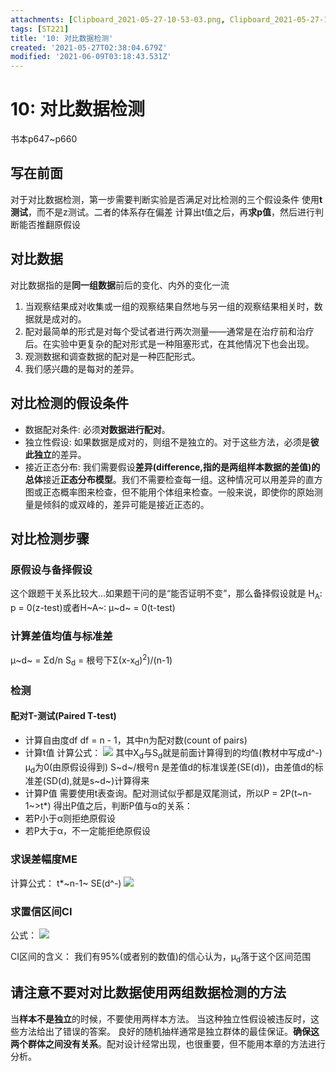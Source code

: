 ```yaml
---
attachments: [Clipboard_2021-05-27-10-53-03.png, Clipboard_2021-05-27-10-59-54.png, Clipboard_2021-05-27-11-04-35.png, Clipboard_2021-05-27-11-08-46.png]
tags: [ST221]
title: '10: 对比数据检测'
created: '2021-05-27T02:38:04.679Z'
modified: '2021-06-09T03:18:43.531Z'
---
```


# 10: 对比数据检测
书本p647~p660
## 写在前面
对于对比数据检测，第一步需要判断实验是否满足对比检测的三个假设条件
使用**t测试**，而不是z测试。二者的体系存在偏差
计算出t值之后，再**求p值**，然后进行判断能否推翻原假设

## 对比数据
对比数据指的是**同一组数据**前后的变化、内外的变化一流
1. 当观察结果成对收集或一组的观察结果自然地与另一组的观察结果相关时，数据就是成对的。
2. 配对最简单的形式是对每个受试者进行两次测量——通常是在治疗前和治疗后。在实验中更复杂的配对形式是一种阻塞形式，在其他情况下也会出现。
3. 观测数据和调查数据的配对是一种匹配形式。
4. 我们感兴趣的是每对的差异。

## 对比检测的假设条件
- 数据配对条件: 必须**对数据进行配对**。
- 独立性假设: 如果数据是成对的，则组不是独立的。对于这些方法，必须是**彼此独立**的差异。
- 接近正态分布: 我们需要假设**差异(difference,指的是两组样本数据的差值)的总体**接近**正态分布模型**。我们不需要检查每一组。这种情况可以用差异的直方图或正态概率图来检查，但不能用个体组来检查。一般来说，即使你的原始测量是倾斜的或双峰的，差异可能是接近正态的。

## 对比检测步骤
### 原假设与备择假设
这个跟题干关系比较大...如果题干问的是“能否证明不变”，那么备择假设就是
H<sub>A</sub>: p = 0(z-test)或者H~A~: μ~d~ = 0(t-test)

### 计算差值均值与标准差
μ~d~ = Σd/n
S<sub>d</sub> = 根号下Σ(x-x<sub>d</sub>)<sup>2</sup>)/(n-1)

### 检测
#### 配对T-测试(Paired T-test)
- 计算自由度df
df = n - 1，其中n为配对数(count of pairs)
- 计算t值
计算公式：
![](@attachment/Clipboard_2021-05-27-10-53-03.png)
其中X<sub>d</sub>与S<sub>d</sub>就是前面计算得到的均值(教材中写成d^-)
μ<sub>d</sub>为0(由原假设得到)
S~d~/根号n 是差值d的标准误差(SE(d))，由差值d的标准差(SD(d),就是s~d~)计算得来
- 计算P值
需要使用t表查询。配对测试似乎都是双尾测试，所以P = 2P(t~n-1~>t*)
得出P值之后，判断P值与α的关系：
- 若P小于α则拒绝原假设
- 若P大于α，不一定能拒绝原假设

### 求误差幅度ME
计算公式：
t*~n-1~ SE(d^-)
![](@attachment/Clipboard_2021-05-27-11-04-35.png)

### 求置信区间CI
公式：
![](@attachment/Clipboard_2021-05-27-10-59-54.png)

CI区间的含义：
我们有95%(或者别的数值)的信心认为，μ<sub>d</sub>落于这个区间范围

## 请注意不要对对比数据使用两组数据检测的方法
当**样本不是独立**的时候，不要使用两样本方法。
当这种独立性假设被违反时，这些方法给出了错误的答案。
良好的随机抽样通常是独立群体的最佳保证。**确保这两个群体之间没有关系**。配对设计经常出现，也很重要，但不能用本章的方法进行分析。







